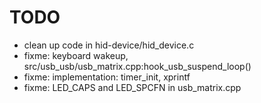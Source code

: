 
# TODO

 - clean up code in hid-device/hid_device.c
 - fixme: keyboard wakeup, src/usb_usb/usb_matrix.cpp:hook_usb_suspend_loop()
 - fixme: implementation: timer_init, xprintf
 - fixme: LED_CAPS and LED_SPCFN in usb_matrix.cpp

